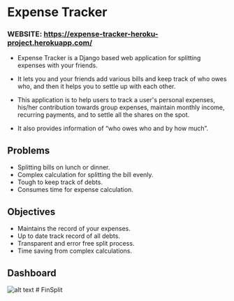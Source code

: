 
# Expense Tracker

### WEBSITE: https://expense-tracker-heroku-project.herokuapp.com/
- Expense Tracker is a Django based web application for splitting expenses with your friends. 
- It lets you and your friends add various bills and keep track of who owes who, 
and then it helps you to settle up with each other.

- This application is to help users to track a user's personal expenses, his/her contribution towards group expenses, maintain monthly income, recurring payments, and to settle all the shares on the spot. 
- It also provides information of “who owes who and by how much”.

## Problems

- Splitting bills on lunch or dinner.
- Complex calculation for splitting the bill evenly.
- Tough to keep track of debts.
- Consumes time for expense calculation.

## Objectives

- Maintains the record of your expenses.
- Up to date track record of all debts.
- Transparent and error free split process.
- Time saving from complex calculations.

## Dashboard
![alt text](https://github.com/Parth971/Expense-Tracker-Django-Full-stack-Web-Appliction/blob/master/readme_assets/dashboard.png)
#   F i n S p l i t  
 